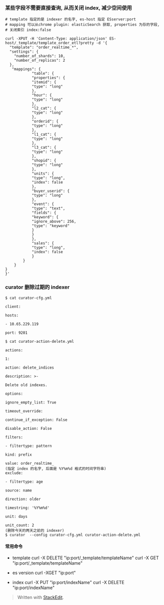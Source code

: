 ### 某些字段不需要直接查询, 从而关闭 index, 减少空间使用



```
# template 指定的是 indexer 的名字, es-host 指定 ESserver:port
# mapping 可以从chrome plugin: elasticSearch 获取, properties 为存的字段, 
# 关闭索引 index:false

curl -XPUT -H 'Content-Type: application/json' ES-host/_template/template_order_etl?pretty -d '{
  "template": "order_realtime_*",
  "settings": {
    "number_of_shards": 10,
    "number_of_replicas": 2
  },
   "mappings": {
			"table": {
			"properties": {
			"itemid": {
			"type": "long"
			},
			"hour": {
			"type": "long"
			},
			"l2_cat": {
			"type": "long"
			},
			"orderid": {
			"type": "long"
			},
			"l1_cat": {
			"type": "long"
			},
			"l3_cat": {
			"type": "long"
			},
			"shopid": {
			"type": "long"
			},
			"units": {
			"type": "long",
			"index": false
			},
			"buyer_userid": {
			"type": "long"
			},
			"event": {
			"type": "text",
			"fields": {
			"keyword": {
			"ignore_above": 256,
			"type": "keyword"
			}
			}
			},
			"sales": {
			"type": "long",
            "index": false
			}
		}
	}
}
}'
```

### curator 删除过期的 indexer
```
$ cat curator-cfg.yml

client:

hosts:

- 10.65.229.119

port: 9201

$ cat curator-action-delete.yml

actions:

1:

action: delete_indices

description: >-

Delete old indexes.

options:

ignore_empty_list: True

timeout_override:

continue_if_exception: False

disable_action: False

filters:

- filtertype: pattern

kind: prefix

value: order_realtime_ 
(指定 index 的名字, 后面是 %Y%m%d 格式的时间字符串)
exclude:

- filtertype: age

source: name

direction: older

timestring: '%Y%m%d'

unit: days

unit_count: 2
(删除今天的两天之前的 indexer)
$ curator  --config curator-cfg.yml curator-action-delete.yml 

```

#### 常用命令
* template
curl -X DELETE "ip:port/_template/templateName"
curl -X GET "ip:port/_template/templateName"

* es version
 curl -XGET "ip:port"



* index 
curl -X PUT "ip:port/indexName"
curl -X DELETE "ip:port/indexName"
> Written with [StackEdit](https://stackedit.io/).
<!--stackedit_data:
eyJoaXN0b3J5IjpbMTIyMzY3MzE3NV19
-->